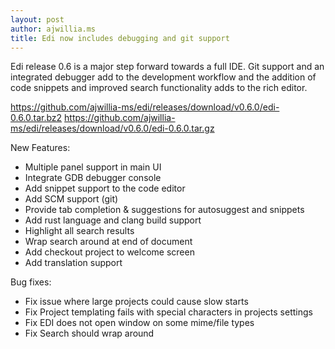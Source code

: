 ```yaml
---
layout: post
author: ajwillia.ms
title: Edi now includes debugging and git support
---
```


Edi release 0.6 is a major step forward towards a full IDE. Git support and an integrated debugger add to the development workflow and the addition of code snippets and improved search functionality adds to the rich editor.

https://github.com/ajwillia-ms/edi/releases/download/v0.6.0/edi-0.6.0.tar.bz2
https://github.com/ajwillia-ms/edi/releases/download/v0.6.0/edi-0.6.0.tar.gz

New Features:

* Multiple panel support in main UI
* Integrate GDB debugger console
* Add snippet support to the code editor
* Add SCM support (git)
* Provide tab completion & suggestions for autosuggest and snippets
* Add rust language and clang build support
* Highlight all search results
* Wrap search around at end of document
* Add checkout project to welcome screen
* Add translation support

Bug fixes:

* Fix issue where large projects could cause slow starts
* Fix Project templating fails with special characters in projects settings
* Fix EDI does not open window on some mime/file types
* Fix Search should wrap around

